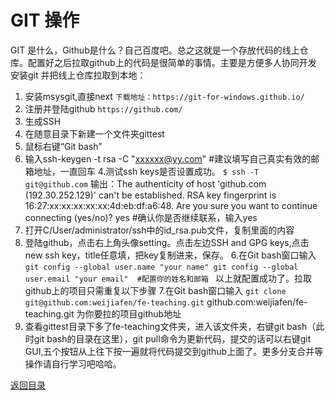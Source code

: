 # GIT 操作
GIT 是什么，Github是什么？自己百度吧。总之这就是一个存放代码的线上仓库。配置好之后拉取github上的代码是很简单的事情。主要是方便多人协同开发
安装git 并把线上仓库拉取到本地：
1. 安装msysgit,直接next
`下载地址：https://git-for-windows.github.io/`
2. 注册并登陆github
`https://github.com/`
3. 生成SSH
 1. 在随意目录下新建一个文件夹gittest
 2. 鼠标右键“Git bash”
 3. 输入ssh-keygen -t rsa -C "xxxxxx@yy.com"  #建议填写自己真实有效的邮箱地址，一直回车
 4.测试ssh keys是否设置成功。
`$ ssh -T git@github.com`
输出：The authenticity of host 'github.com (192.30.252.129)' can't be established.
RSA key fingerprint is 16:27:xx:xx:xx:xx:xx:4d:eb:df:a6:48.
Are you sure you want to continue connecting (yes/no)? 
yes #确认你是否继续联系，输入yes
4. 打开C/User/administrator/ssh中的id_rsa.pub文件，复制里面的内容
5. 登陆github，点击右上角头像setting。点击左边SSH and GPG keys,点击new ssh key，title任意填，把key复制进来，保存。
6.在Git bash窗口输入
`git config --global user.name "your name"
git config --global user.email "your email"  #配置你的姓名和邮箱 `
以上就配置成功了。拉取github上的项目只需重复以下步骤
7.在Git bash窗口输入
`git clone git@github.com:weijiafen/fe-teaching.git`
github.com:weijiafen/fe-teaching.git 为你要拉的项目github地址
8. 查看gittest目录下多了fe-teaching文件夹，进入该文件夹，右键git bash（此时git bash的目录在这里），git pull命令为更新代码，提交的话可以右键git GUI,五个按钮从上往下按一遍就将代码提交到github上面了。更多分支合并等操作请自行学习吧哈哈。

<a href="./README.md">返回目录</a>
